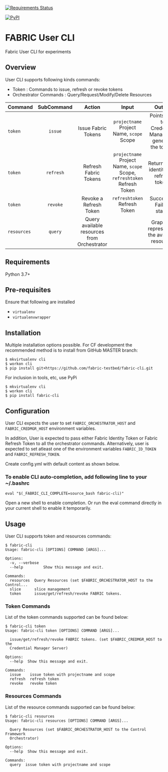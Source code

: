 [![Requirements Status](https://requires.io/github/fabric-testbed/fabric-cli/requirements.svg?branch=master)](https://requires.io/github/fabric-testbed/fabric-cli/requirements/?branch=master)

[![PyPI](https://img.shields.io/pypi/v/fabric-cli?style=plastic)](https://pypi.org/project/fabric-cli/)


# FABRIC User CLI

Fabric User CLI for experiments

## Overview
User CLI supports following kinds commands:
- Token : Commands to issue, refresh or revoke tokens
- Orchestrator Commands : Query/Request/Modify/Delete Resources

Command | SubCommand | Action | Input | Output
:--------|:----:|:----:|:---:|:---:
`token` | `issue`| Issue Fabric Tokens | `projectname` Project Name, `scope` Scope | Points user to Credential Manager to generate the tokens
`token` | `refresh`| Refresh Fabric Tokens | `projectname` Project Name, `scope` Scope, `refreshtoken` Refresh Token | Returns new identity and refresh tokens
`token` | `revoke` | Revoke a Refresh Token |  `refreshtoken` Refresh Token | Success or Failure status
`resources` | `query` | Query available resources from Orchestrator |  | Graph ML representing the available resources

## Requirements
Python 3.7+

## Pre-requisites
Ensure that following are installed
- `virtualenv`
- `virtualenvwrapper`

## Installation
Multiple installation options possible. For CF development the recommended method is to install from GitHub MASTER branch:
```
$ mkvirtualenv cli
$ workon cli
$ pip install git+https://github.com/fabric-testbed/fabric-cli.git
```
For inclusion in tools, etc, use PyPi
```
$ mkvirtualenv cli
$ workon cli
$ pip install fabric-cli
```

## Configuration
User CLI expects the user to set `FABRIC_ORCHESTRATOR_HOST` and `FABRIC_CREDMGR_HOST` environment variables. 

In addition, User is expected to pass either Fabric Identity Token or Fabric Refresh Token to all the orchestrator commands. 
Alternatively, user is expected to set atleast one of the environment variables `FABRIC_ID_TOKEN` and `FABRIC_REFRESH_TOKEN`.

Create config.yml with default content as shown below. 
 
### To enable CLI auto-completion, add following line to your ~/.bashrc
```
eval "$(_FABRIC_CLI_COMPLETE=source_bash fabric-cli)"
```
Open a new shell to enable completion.
Or run the eval command directly in your current shell to enable it temporarily.

## Usage
User CLI supports token and resources commands:
```
$ fabric-cli
Usage: fabric-cli [OPTIONS] COMMAND [ARGS]...

Options:
  -v, --verbose
  --help         Show this message and exit.

Commands:
  resources  Query Resources (set $FABRIC_ORCHESTRATOR_HOST to the Control...
  slice      slice management
  token      issue/get/refresh/revoke FABRIC tokens.
```

### Token Commands
List of the token commands supported can be found below:
```
$ fabric-cli token
Usage: fabric-cli token [OPTIONS] COMMAND [ARGS]...

  issue/get/refresh/revoke FABRIC tokens. (set $FABRIC_CREDMGR_HOST to the
  Credential Manager Server)

Options:
  --help  Show this message and exit.

Commands:
  issue    issue token with projectname and scope
  refresh  refresh token
  revoke   revoke token
```

### Resources Commands
List of the resource commands supported can be found below:
```
$ fabric-cli resources
Usage: fabric-cli resources [OPTIONS] COMMAND [ARGS]...

  Query Resources (set $FABRIC_ORCHESTRATOR_HOST to the Control Framework
  Orchestrator)

Options:
  --help  Show this message and exit.

Commands:
  query  issue token with projectname and scope
```
